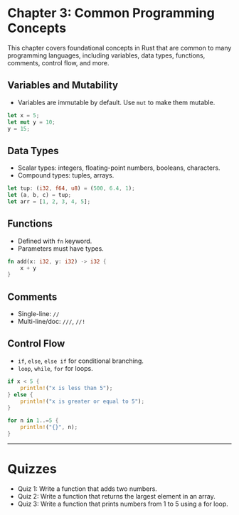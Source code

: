 # Chapter 3: Common Programming Concepts

This chapter covers foundational concepts in Rust that are common to many programming languages, including variables, data types, functions, comments, control flow, and more.

## Variables and Mutability
- Variables are immutable by default. Use `mut` to make them mutable.

```rust
let x = 5;
let mut y = 10;
y = 15;
```

## Data Types
- Scalar types: integers, floating-point numbers, booleans, characters.
- Compound types: tuples, arrays.

```rust
let tup: (i32, f64, u8) = (500, 6.4, 1);
let (a, b, c) = tup;
let arr = [1, 2, 3, 4, 5];
```

## Functions
- Defined with `fn` keyword.
- Parameters must have types.

```rust
fn add(x: i32, y: i32) -> i32 {
    x + y
}
```

## Comments
- Single-line: `//`
- Multi-line/doc: `///`, `//!`

## Control Flow
- `if`, `else`, `else if` for conditional branching.
- `loop`, `while`, `for` for loops.

```rust
if x < 5 {
    println!("x is less than 5");
} else {
    println!("x is greater or equal to 5");
}

for n in 1..=5 {
    println!("{}", n);
}
```

---

# Quizzes
- Quiz 1: Write a function that adds two numbers.
- Quiz 2: Write a function that returns the largest element in an array.
- Quiz 3: Write a function that prints numbers from 1 to 5 using a for loop.
